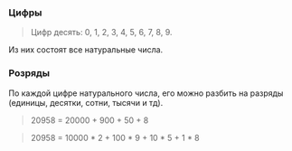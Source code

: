 ### Цифры

> Цифр десять: 0, 1, 2, 3, 4, 5, 6, 7, 8, 9.

Из них состоят все натуральные числа.

### Розряды

По каждой цифре натурального числа, его можно разбить на разряды (единицы, десятки, сотни, тысячи и тд).

> 20958 = 20000 + 900 + 50 + 8

> 20958 = 10000 * 2 + 100 * 9 + 10 * 5 + 1 * 8